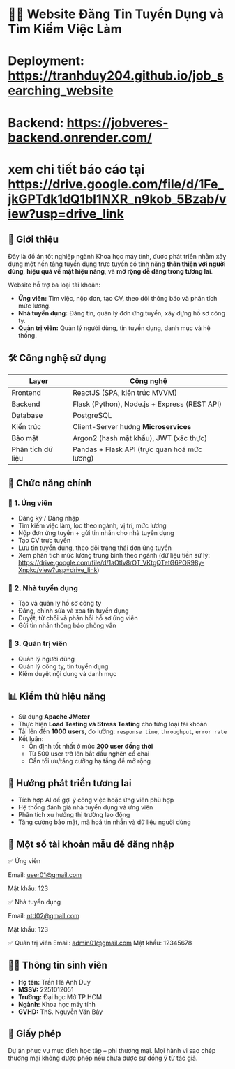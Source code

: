 # 🧑‍💼 Website Đăng Tin Tuyển Dụng và Tìm Kiếm Việc Làm
# Deployment: https://tranhduy204.github.io/job_searching_website
# Backend: https://jobveres-backend.onrender.com/
# xem chi tiết báo cáo tại https://drive.google.com/file/d/1Fe_jkGPTdk1dQ1bI1NXR_n9kob_5Bzab/view?usp=drive_link
## 📝 Giới thiệu
Đây là đồ án tốt nghiệp ngành Khoa học máy tính, được phát triển nhằm xây dựng một nền tảng tuyển dụng trực tuyến có tính năng **thân thiện với người dùng**, **hiệu quả về mặt hiệu năng**, và **mở rộng dễ dàng trong tương lai**.

Website hỗ trợ ba loại tài khoản:
- **Ứng viên:** Tìm việc, nộp đơn, tạo CV, theo dõi thông báo và phân tích mức lương.
- **Nhà tuyển dụng:** Đăng tin, quản lý đơn ứng tuyển, xây dựng hồ sơ công ty.
- **Quản trị viên:** Quản lý người dùng, tin tuyển dụng, danh mục và hệ thống.

## 🛠️ Công nghệ sử dụng

| Layer         | Công nghệ                                  |
|---------------|---------------------------------------------|
| Frontend      | ReactJS (SPA, kiến trúc MVVM)              |
| Backend       | Flask (Python), Node.js + Express (REST API) |
| Database      | PostgreSQL                                 |
| Kiến trúc     | Client-Server hướng **Microservices**       |
| Bảo mật       | Argon2 (hash mật khẩu), JWT (xác thực)     |
| Phân tích dữ liệu | Pandas + Flask API (trực quan hoá mức lương)  |

## 🔑 Chức năng chính

### 📌 1. Ứng viên
- Đăng ký / Đăng nhập
- Tìm kiếm việc làm, lọc theo ngành, vị trí, mức lương
- Nộp đơn ứng tuyển + gửi tin nhắn cho nhà tuyển dụng
- Tạo CV trực tuyến
- Lưu tin tuyển dụng, theo dõi trạng thái đơn ứng tuyển
- Xem phân tích mức lương trung bình theo ngành (dữ liệu tiền sử lý: https://drive.google.com/file/d/1aOtlv8rOT_VKtgQTetG6POR98y-Xnpkc/view?usp=drive_link)

### 📌 2. Nhà tuyển dụng
- Tạo và quản lý hồ sơ công ty
- Đăng, chỉnh sửa và xoá tin tuyển dụng
- Duyệt, từ chối và phản hồi hồ sơ ứng viên
- Gửi tin nhắn thông báo phỏng vấn

### 📌 3. Quản trị viên
- Quản lý người dùng
- Quản lý công ty, tin tuyển dụng
- Kiểm duyệt nội dung và danh mục

## 📊 Kiểm thử hiệu năng

- Sử dụng **Apache JMeter**
- Thực hiện **Load Testing và Stress Testing** cho từng loại tài khoản
- Tải lên đến **1000 users**, đo lường: `response time`, `throughput`, `error rate`
- Kết luận:
  - Ổn định tốt nhất ở mức **200 user đồng thời**
  - Từ 500 user trở lên bắt đầu nghẽn cổ chai
  - Cần tối ưu/tăng cường hạ tầng để mở rộng

## 📌 Hướng phát triển tương lai
- Tích hợp AI để gợi ý công việc hoặc ứng viên phù hợp
- Hệ thống đánh giá nhà tuyển dụng và ứng viên
- Phân tích xu hướng thị trường lao động
- Tăng cường bảo mật, mã hoá tin nhắn và dữ liệu người dùng
## 🧪 Một số tài khoản mẫu để đăng nhập

✅ Ứng viên

Email: user01@gmail.com

Mật khẩu: 123

✅ Nhà tuyển dụng

Email: ntd02@gmail.com

Mật khẩu: 123

✅ Quản trị viên
Email: admin01@gmail.com
Mật khẩu: 12345678

## 👨‍🎓 Thông tin sinh viên

- **Họ tên:** Trần Hà Anh Duy  
- **MSSV:** 2251012051  
- **Trường:** Đại học Mở TP.HCM  
- **Ngành:** Khoa học máy tính  
- **GVHD:** ThS. Nguyễn Văn Bảy  

## 📄 Giấy phép

Dự án phục vụ mục đích học tập – phi thương mại. Mọi hành vi sao chép thương mại không được phép nếu chưa được sự đồng ý từ tác giả.
